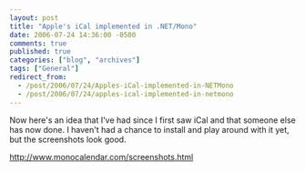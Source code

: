 ```yaml
---
layout: post
title: "Apple's iCal implemented in .NET/Mono"
date: 2006-07-24 14:36:00 -0500
comments: true
published: true
categories: ["blog", "archives"]
tags: ["General"]
redirect_from: 
  - /post/2006/07/24/Apples-iCal-implemented-in-NETMono
  - /post/2006/07/24/apples-ical-implemented-in-netmono
---
```

<!-- more -->
<P>Now here's an idea that I've had&nbsp;since I first saw iCal and&nbsp;that someone else has now done. I haven't had a chance to install and play around with it yet, but the screenshots look good.</P>
<P><A href="http://www.monocalendar.com/screenshots.html">http://www.monocalendar.com/screenshots.html</A></P>
